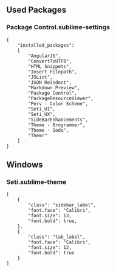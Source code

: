 ## Used Packages
### Package Control.sublime-settings
```
{
	"installed_packages":
	[
		"AngularJS",
		"ConvertToUTF8",
		"HTML Snippets",
		"Insert Filepath",
		"JSLint",
		"JSON Reindent",
		"Markdown Preview",
		"Package Control",
		"PackageResourceViewer",
		"Perv - Color Scheme",
		"Seti_UI",
		"Seti_UX",
		"SideBarEnhancements",
		"Theme - Brogrammer",
		"Theme - Soda",
		"Themr"
	]
}
```

## Windows


### Seti.sublime-theme
```
[
    {
        "class": "sidebar_label", 
        "font.face": "Calibri",
        "font.size": 13,
        "font.bold": true,
    },
    {
        "class": "tab_label",
        "font.face": "Calibri",
        "font.size": 12,
        "font.bold": true
    }
]
```
